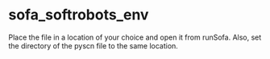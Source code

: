 # sofa_softrobots_env

Place the file in a location of your choice and open it from runSofa. Also, set the directory of the pyscn file to the same location.
